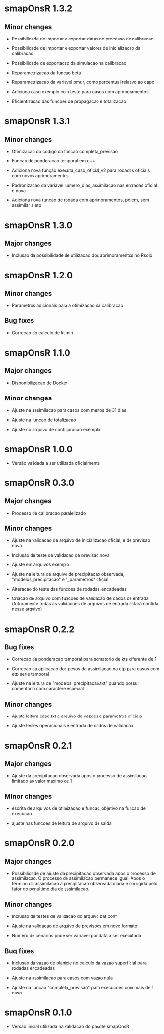 # smapOnsR 1.3.2

## Minor changes

* Possibilidade de importar e exportar datas no processo de calibracao

* Possibilidade de importar e exportar valores de inicializacao da calibracao

* Possibilidade de exportacao da simulacao na calibracao

* Reparametrizacao da funcao beta 

* Reparametrizacao da variavel pmur, como percentual relativo ao capc

* Adiciona caso exemplo com teste para casos com aprimoramentos

* Eficientizacao das funcoes de propagacao e totalizacao

# smapOnsR 1.3.1

## Minor changes

* Otimizacao do codigo da funcao completa_previsao

* Funcao de ponderacao temporal em c++

* Adiciona nova função executa_caso_oficial_v2 para rodadas oficiais com novos aprimoramentos 

* Padronizacao da variavel numero_dias_assimilacao nas entradas oficial e nova

* Adiciona nova funcao de rodada com aprimoramentos, porem, sem assimilar a etp

# smapOnsR 1.3.0

## Major changes

* Inclusao da possibilidade de utilizacao dos aprimoramentos no Rsolo

# smapOnsR 1.2.0

## Minor changes

* Parametros adicionais para a otimizacao da calibracao

## Bug fixes

* Correcao do calculo de kt min

# smapOnsR 1.1.0

## Major changes

* Disponibilizacao de Docker

## Minor changes

* Ajuste na assimilacao para casos com menos de 31 dias

* Ajuste na funcao de totalizacao

* Ajuste no arquivo de configuracao exemplo

# smapOnsR 1.0.0

* Versão validada a ser utilizada oficialmente

# smapOnsR 0.3.0

## Major changes

* Processo de calibracao paralelizado

## Minor changes

* Ajuste na validacao de arquivo de inicializacao oficial, e de previsao nova

* Inclusao de teste de validacao de previsao nova

* Ajuste em arquivos exemplo

* Ajuste na leitura de arquivo de precipitacao observada, "modelos_precipitacao" e "_parametros" oficial

* Alteracao do teste das funcoes de rodadas_encadeadas

* Criacao de arquivo com funcoes de validacao de dados de entrada (futuramente todas as validacoes de arquivos de entrada estará contida nesse arquivo)


# smapOnsR 0.2.2

## Bug fixes
* Correcao da ponderacao temporal para somatorio de kts diferente de 1

* Correcao da aplicacao dos pesos da assimilacao na etp para casos com etp serie temporal

* Ajuste na leitura de "modelos_precipitacao.txt" quando possui comentario com caractere especial

## Minor changes
* Ajuste leitura caso.txt e arquivo de vazoes e parametros oficiais 

* Ajuste testes operacionais e entrada de dados de validacao

# smapOnsR 0.2.1

## Major changes

* Ajuste da precipitacao observada apos o processo de assimilacao limitado ao valor maximo de 1

## Minor changes

* escrita de arquivos de otimizacao e funcao_objetivo na funcao de execucao

* ajuste nas funcoes de leitura de arquivo de saida

# smapOnsR 0.2.0

## Major changes

* Possibilidade de ajuste da precipitacao observada apos o processo de assimilacao. O processo de assimilacao permanece igual. Apos o termino da assimilacao a precipitacao observada diaria e corrigida pelo fator do penultimo dia de assimilacao.

## Minor changes

* Inclusao de testes de validacao do arquivo bat.conf

* Ajuste na validacao de arquivo de previsoes em novo formato

* Numero de cenarios pode ser variavel por data a ser executada

## Bug fixes

* Inclusao da vazao de planicie no calculo da vazao superficial para rodadas encadeadas

* Ajuste na assimilacao para casos com vazao nula

* Ajuste na funcao "completa_previsao" para execucoes com mais de 1 caso 

# smapOnsR 0.1.0

* Versão inicial utilizada na validacao do pacote smapOnsR
